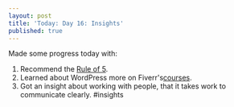 ```yaml
---
layout: post
title: 'Today: Day 16: Insights'
published: true
---
```


Made some progress today with:
1. Recommend the <a href="https://www.johnmaxwell.com/blog/the-rule-of-5-for-the-john-maxwell-company/">Rule of 5</a>.
2. Learned  about WordPress more on Fiverr's<a href="https://learn.fiverr.com/enrollments">courses</a>.
3. Got an insight about working with people, that it takes work to communicate clearly. #insights
